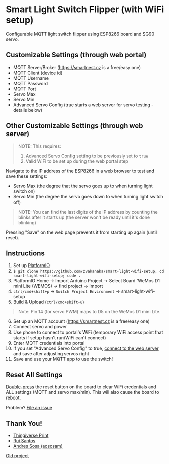 # Smart Light Switch Flipper (with WiFi setup)
Configurable MQTT light switch flipper using ESP8266 board and SG90 servo.

## Customizable Settings (through web portal)
- MQTT Server/Broker (https://smartnest.cz is a free/easy one)
- MQTT Client (device id)
- MQTT Username
- MQTT Password
- MQTT Port
- Servo Max
- Servo Min
- Advanced Servo Config (true starts a web server for servo testing - details below)

## Other Customizable Settings (through web server)
> NOTE: This requires:
> 1) Advanced Servo Config setting to be previously set to `true`
> 2) Valid WiFi to be set up during the web portal step

Navigate to the IP address of the ESP8266 in a web browser to test and save these settings:
- Servo Max (the degree that the servo goes up to when turning light switch on)
- Servo Min (the degree the servo goes down to when turning light switch off)

> NOTE: You can find the last digits of the IP address by counting the blinks after it starts up (the server won't be ready until it's done blinking)

Pressing "Save" on the web page prevents it from starting up again (until reset).

## Instructions
1) Set up [PlatformIO](https://platformio.org/platformio-ide)
2) `$ git clone https://github.com/zvakanaka/smart-light-wifi-setup; cd smart-light-wifi-setup; code .`
3) PlatformIO Home -> Import Arduino Project -> Select Board 'WeMos D1 mini Lite (WEMOS) -> find project -> Import
4) `ctrl/cmd+shift+p` -> `Switch Project Environment` -> smart-light-wifi-setup
5) Build & Upload (`ctrl/cmd+shift+u`)

> Note: Pin 14 (for servo PWM) maps to D5 on the WeMos D1 mini Lite.

6) Set up an MQTT account (https://smartnest.cz is a free/easy one)
7) Connect servo and power
8) Use phone to connect to portal's WiFi (temporary WiFi access point that starts if setup hasn't run/WiFi can't connect)
9) Enter MQTT credentials into portal
10) If you set "Advanced Servo Config" to true, [connect to the web server](./#other-customizable-settings-through-web-server) and save after adjusting servos right
11) Save and use your MQTT app to use the switch!

## Reset All Settings
[Double-press](https://github.com/datacute/DoubleResetDetector/) the reset button on the board to clear WiFi credentials and ALL settings (MQTT and servo max/min). This will also cause the board to reboot. 

Problem? [File an issue](https://github.com/zvakanaka/smart-light-wifi-setup/issues/new)

## Thank You!
- [Thingiverse Print](https://www.thingiverse.com/thing:1156995)
- [Rui Santos](https://randomnerdtutorials.com/wifimanager-with-esp8266-autoconnect-custom-parameter-and-manage-your-ssid-and-password/)
- [Andres Sosa (aososam)](https://github.com/aososam/Smartnest/blob/master/Devices/light/light.ino)

[Old project](https://github.com/zvakanaka/light-switch-servo/)
